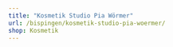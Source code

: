 ```yaml
---
title: "Kosmetik Studio Pia Wörmer"
url: /bispingen/kosmetik-studio-pia-woermer/
shop: Kosmetik
---
```

